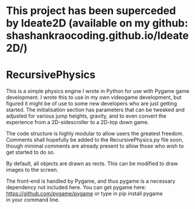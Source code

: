 # This project has been superceded by Ideate2D (available on my github: shashankraocoding.github.io/Ideate2D/) 





# RecursivePhysics 

This is a simple physics engine I wrote in Python for use with Pygame game development. I wrote this to use in my own videogame development, but figured it might be of use to some new developers who are just getting started. The initialisation section has parameters that can be tweaked and adjusted for various jump heights, gravity, and to even convert the experience from a 2D-sidescroller to a 2D-top down game. 

The code structure is highly modular to allow users the greatest freedom. Comments shall hopefully be added to the RecursivePhysics.py file soon, though minimal comments are already present to allow those who wish to get started to do so. 

By default, all objects are drawn as rects. This can be modified to draw images to the screen. 

The front-end is handled by Pygame, and thus pygame is a necessary dependency not included here. You can get pygame here: https://github.com/pygame/pygame or type in 
     pip install pygame      
in your command line. 
